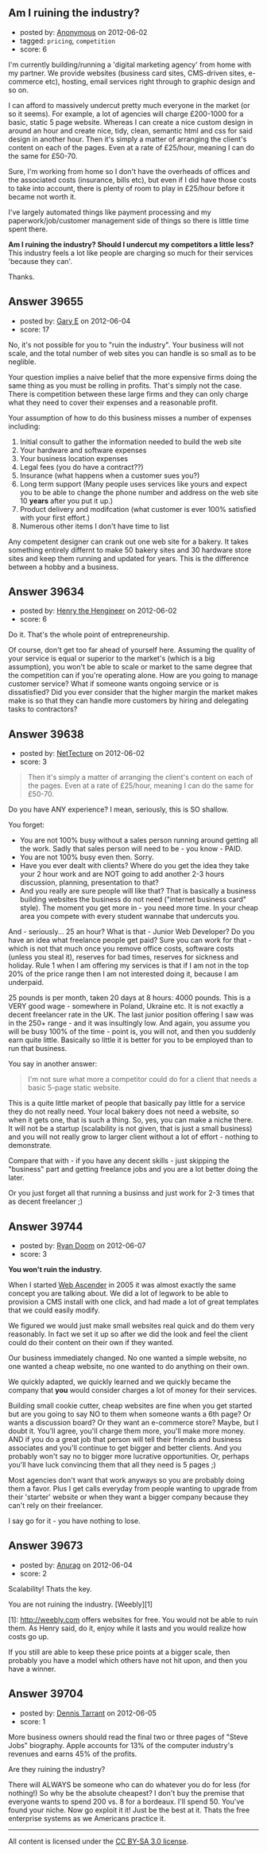 ## Am I ruining the industry?

- posted by: [Anonymous](https://stackexchange.com/users/-1/11482-anonymous) on 2012-06-02
- tagged: `pricing`, `competition`
- score: 6

I'm currently building/running a 'digital marketing agency' from home with my partner. We provide websites (business card sites, CMS-driven sites, e-commerce etc), hosting, email services right through to graphic design and so on.

I can afford to massively undercut pretty much everyone in the market (or so it seems). For example, a lot of agencies will charge £200-1000 for a basic, static 5 page website. Whereas I can create a nice custom design in around an hour and create nice, tidy, clean, semantic html and css for said design in another hour. Then it's simply a matter of arranging the client's content on each of the pages. Even at a rate of £25/hour, meaning I can do the same for £50-70.

Sure, I'm working from home so I don't have the overheads of offices and the associated costs (insurance, bills etc), but even if I did have those costs to take into account, there is plenty of room to play in £25/hour before it became not worth it.

I've largely automated things like payment processing and my paperwork/job/customer management side of things so there is little time spent there.

**Am I ruining the industry? Should I undercut my competitors a little less?** This industry feels a lot like people are charging so much for their services 'because they can'.

Thanks.


## Answer 39655

- posted by: [Gary E](https://stackexchange.com/users/-1/2587-gary-e) on 2012-06-04
- score: 17

No, it's not possible for you to "ruin the industry". Your business will not scale, and the total number of web sites you can handle is so small as to be neglible.

Your question implies a naive belief that the more expensive firms doing the same thing as you must be rolling in profits. That's simply not the case. There is competition between these large firms and they can only charge what they need to cover their expenses and a reasonable profit.

Your assumption of how to do this business misses a number of expenses including:

 1. Initial consult to gather the information needed to build the web site
 2. Your hardware and software expenses
 3. Your business location expenses
 4. Legal fees (you do have a contract??)
 5. Insurance (what happens when a customer sues you?)
 6. Long term support (Many people uses services like yours and expect you to be able to change the phone number and address on the web site 10 **years** after you put it up.)
 7. Product delivery and modifcation (what customer is ever 100% satisfied with your first effort.)
 8. Numerous other items I don't have time to list

Any competent designer can crank out one web site for a bakery. It takes something entirely differnt to make 50 bakery sites and 30 hardware store sites and keep them running and updated for years. This is the difference between a hobby and a business.



## Answer 39634

- posted by: [Henry the Hengineer](https://stackexchange.com/users/-1/1692-henry-the-hengineer) on 2012-06-02
- score: 6

Do it. That's the whole point of entrepreneurship.

Of course, don't get too far ahead of yourself here. Assuming the quality of your service is equal or superior to the market's (which is a big assumption), you won't be able to scale or market to the same degree that the competition can if you're operating alone. How are you going to manage customer service? What if someone wants ongoing service or is dissatisfied?  Did you ever consider that the higher margin the market makes make is so that they can handle more customers by hiring and delegating tasks to contractors?


## Answer 39638

- posted by: [NetTecture](https://stackexchange.com/users/-1/3350-nettecture) on 2012-06-02
- score: 3

> Then it's simply a matter of arranging the client's content on each of the pages. Even at a rate 
> of £25/hour, meaning I can do the same for £50-70.

Do you have ANY experience? I mean, seriously, this is SO shallow.

You forget:

* You are not 100% busy without a sales person running around getting all the work. Sadly that sales person will need to be - you know - PAID.
* You are not 100% busy even then. Sorry.
* Have you ever dealt with clients? Where do you get the idea they take your 2 hour work and are NOT going to add another 2-3 hours discussion, planning, presentation to that?
* And you really are sure people will like that? That is basically a business building websites the business do not need ("internet business card" style). The moment you get more in - you need more time. In your cheap area you compete with every student wannabe that undercuts you.

And - seriously... 25 an hour? What is that - Junior Web Developer? Do you have an idea what freelance people get paid? Sure you can work for that - which is not that much once you remove office costs, software costs (unless you steal it), reserves for bad times, reserves for sickness and holiday. Rule 1 when I am offering my services is that if I am not in the top 20% of the price range then I am not interested doing it, because I am underpaid.

25 pounds is per month, taken 20 days at 8 hours: 4000 pounds. This is a VERY good wage - somewhere in Poland, Ukraine etc. It is not exactly a decent freelancer rate in the UK. The last junior position offering I saw was in the 250+ range - and it was insultingly low. And again, you assume you will be busy 100% of the time - point is, you will not, and then you suddenly earn quite little. Basically so little it is better for you to be employed than to run that business.

You say in another answer:

> I'm not sure what more a competitor could do for a client that needs a basic 5-page static
> website. 

This is a quite little market of people that basically pay little for a service they do not really need. Your local bakery does not need a website, so when it gets one, that is such a thing. So, yes, you can make a niche there. It will not be a startup (scalability is not given, that is just a small business) and you will not really grow to larger client without a lot of effort - nothing to demonstrate.

Compare that with - if you have any decent skills - just skipping the "business" part and getting freelance jobs and you are a lot better doing the later.

Or you just forget all that running a businss and just work for 2-3 times that as decent freelancer ;)


## Answer 39744

- posted by: [Ryan Doom](https://stackexchange.com/users/-1/5655-ryan-doom) on 2012-06-07
- score: 3

<p><strong>You won't ruin the industry.</strong></p>

<p>When I started <a href="http://www.webascender.com" rel="nofollow">Web Ascender</a> in 2005 it was almost exactly the same concept you are talking about. We did a lot of legwork to be able to provision a CMS install with one click, and had made a lot of great templates that we could easily modify.</p>

<p>We figured we would just make small websites real quick and do them very reasonably.  In fact we set it up so after we did the look and feel the client could do their content on their own if they wanted.</p>

<p>Our business immediately changed. No one wanted a simple website, no one wanted a cheap website, no one wanted to do anything on their own. </p>

<p>We quickly adapted, we quickly learned and we quickly became the company that <strong>you</strong> would consider charges a lot of money for their services. </p>

<p>Building small cookie cutter, cheap websites are fine when you get started but are you going to say NO to them when someone wants a 6th page? Or wants a discussion board? Or they want an e-commerce store? Maybe, but I doubt it. You'll agree, you'll charge them more, you'll make more money. AND if you do a great job that person will tell their friends and business associates and you'll continue to get bigger and better clients.  And you probably won't say no to bigger more lucrative opportunities. Or, perhaps you'll have luck convincing them that all they need is 5 pages ;)</p>

<p>Most agencies don't want that work anyways so you are probably doing them a favor. Plus I get calls everyday from people wanting to upgrade from their 'starter' website or when they want a bigger company because they can't rely on their freelancer.  </p>

<p>I say go for it - you have nothing to lose.</p>



## Answer 39673

- posted by: [Anurag](https://stackexchange.com/users/-1/4475-anurag) on 2012-06-04
- score: 2

<p>Scalability! Thats the key. </p>

<p>You are not ruining the industry. [Weebly][1] </p>

<p>[1]: <a href="http://weebly.com" rel="nofollow">http://weebly.com</a> offers websites for free. You would not be able to ruin them. As Henry said, do it, enjoy while it lasts and you would realize how costs go up.</p>

<p>If you still are able to keep these price points at a bigger scale, then probably you have a model which others have not hit upon, and then you have a winner.</p>



## Answer 39704

- posted by: [Dennis Tarrant](https://stackexchange.com/users/-1/18102-dennis-tarrant) on 2012-06-05
- score: 1

More business owners should read the final two or three pages of "Steve Jobs" biography. Apple accounts for 13% of the computer industry's  revenues and earns 45% of the profits.

Are they ruining the industry?

There will ALWAYS be someone who can do whatever you do for less (for nothing!)
So why be the absolute cheapest?
I don't buy the premise that everyone wants to spend 200 vs. 8 for a bordeaux. I'll spend 50.
You've found your niche. Now go exploit it it! Just be the best at it. Thats the free enterprise systems as we Americans practice it.



---

All content is licensed under the [CC BY-SA 3.0 license](https://creativecommons.org/licenses/by-sa/3.0/).
